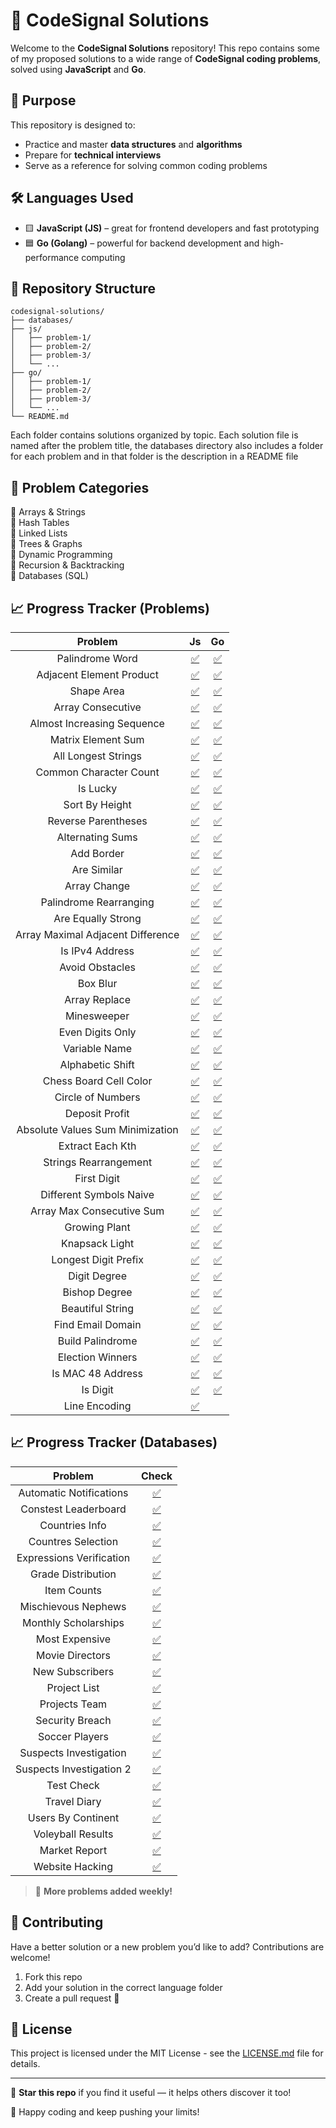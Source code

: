 # 🧠 CodeSignal Solutions

Welcome to the **CodeSignal Solutions** repository! This repo contains some of my proposed solutions to a wide range of **CodeSignal coding problems**, solved using **JavaScript** and **Go**.

## 🚀 Purpose

This repository is designed to:
- Practice and master **data structures** and **algorithms**
- Prepare for **technical interviews**
- Serve as a reference for solving common coding problems

## 🛠️ Languages Used

- 🟨 **JavaScript (JS)** – great for frontend developers and fast prototyping
- 🟦 **Go (Golang)** – powerful for backend development and high-performance computing

## 📂 Repository Structure

```
codesignal-solutions/
├── databases/
├── js/
│   ├── problem-1/
│   ├── problem-2/
│   ├── problem-3/
│   └── ...
├── go/
│   ├── problem-1/
│   ├── problem-2/
│   ├── problem-3/
│   └── ...
└── README.md
```

Each folder contains solutions organized by topic. Each solution file is named after the problem title, the databases directory also includes a folder for each problem and in that folder is the description in a README file
<!-- and includes:
- ✅ Problem description
- ✅ Time and space complexity
- ✅ Clear and concise code
- ✅ Comments explaining the logic -->

## 🧩 Problem Categories

🔹 Arrays & Strings  
🔹 Hash Tables  
🔹 Linked Lists  
🔹 Trees & Graphs  
🔹 Dynamic Programming  
🔹 Recursion & Backtracking  
🔹 Databases (SQL)


## 📈 Progress Tracker (Problems)


|             **Problem**             |                 **Js**                 |                               **Go**                               |
|:-----------------------------------:|:--------------------------------------:|:------------------------------------------------------------------:|
|           Palindrome Word           |       [✅](js/palindrome-word.js)       |             [✅](go/palindrome-word/palindrome-word.go)             |
|       Adjacent Element Product      |   [✅](js/adjacent-element-product.js)  |    [✅](go/adjacent-element-product/adjacent-element-product.go)    |
|              Shape Area             |          [✅](js/shape-area.js)         |                  [✅](go/shape-area/shape-area.go)                  |
|          Array Consecutive          |      [✅](js/array-consecutive.js)      |           [✅](go/array-consecutive/array-consecutive.go)           |
|      Almost Increasing Sequence     |  [✅](js/almost-increasing-sequence.js) |  [✅](go/almost-increasing-sequence/almost-increasing-sequence.go)  |
|          Matrix Element Sum         |      [✅](js/matrix-element-sum.js)     |          [✅](go/matrix-element-sum/matrix-element-sum.go)          |
|         All Longest Strings         |     [✅](js/all-longest-strings.js)     |         [✅](go/all-longest-strings/all-longest-strings.go)         |
|        Common Character Count       |    [✅](js/common-character-count.js)   |      [✅](go/common-character-count/common-character-count.go)      |
|               Is Lucky              |           [✅](js/is-lucky.js)          |                    [✅](go/is-lucky/is-lucky.go)                    |
|            Sort By Height           |        [✅](js/sort-by-height.js)       |              [✅](go/sort-by-height/sort-by-height.go)              |
|         Reverse Parentheses         |     [✅](js/reverse-parentheses.js)     |         [✅](go/reverse-parentheses/reverse-parentheses.go)         |
|           Alternating Sums          |       [✅](js/alternating-sums.js)      |            [✅](go/alternating-sums/alternating-sums.go)            |
|              Add Border             |          [✅](js/addBorder.js)          |                   [✅](go/addBorder/addBorder.go)                   |
|             Are Similar             |         [✅](js/are-similar.js)         |                 [✅](go/are-similar/are-similar.go)                 |
|             Array Change            |         [✅](js/array-change.js)        |                [✅](go/array-change/array-change.go)                |
|        Palindrome Rearranging       |    [✅](js/palindrome-rearranging.js)   |      [✅](go/palindrome-rearranging/palindrome-rearranging.go)      |
|          Are Equally Strong         |      [✅](js/are-equally-strong.js)     |          [✅](go/are-equally-strong/are-equally-strong.go)          |
| Array Maximal Adjacent   Difference | [✅](js/array-maximal-adjacent-diff.js) | [✅](go/array-maximal-adjacent-diff/array-maximal-adjacent-diff.go) |
|           Is IPv4 Address           |       [✅](js/is-IPv4-address.js)       |             [✅](go/is-IPv4-address/is-IPv4-address.go)             |
|           Avoid Obstacles           |       [✅](js/avoid-obstacles.js)       |             [✅](go/avoid-obstacles/avoid-obstacles.go)             |
|               Box Blur              |           [✅](js/box-blur.js)          |                    [✅](go/box-blur/box-blur.go)                    |
|            Array Replace            |        [✅](js/array-replace.js)        |               [✅](go/array-replace/array-replace.go)               |
|             Minesweeper             |         [✅](js/minesweeper.js)         |                 [✅](go/minesweeper/minesweeper.go)                 |
|           Even Digits Only          |       [✅](js/even-digits-only.js)      |            [✅](go/even-digits-only/even-digits-only.go)            |
|            Variable Name            |        [✅](js/variable-name.js)        |               [✅](go/variable-name/variable-name.go)               |
|           Alphabetic Shift          |       [✅](js/alphabetic-shift.js)      |            [✅](go/alphabetic-shift/alphabetic-shift.go)            |
|        Chess Board Cell Color       |    [✅](js/chess-board-cell-color.js)   |      [✅](go/chess-board-cell-color/chess-board-cell-color.go)      |
|          Circle of Numbers          |      [✅](js/circle-of-numbers.js)      |           [✅](go/circle-of-numbers/circle-of-numbers.go)           |
|            Deposit Profit           |        [✅](js/deposit-profit.js)       |              [✅](go/deposit-profit/deposit-profit.go)              |
|  Absolute Values Sum   Minimization |       [✅](js/abs-val-sum-min.js)       |             [✅](go/abs-val-sum-min/abs-val-sum-min.go)             |
|           Extract Each Kth          |       [✅](js/extract-each-kth.js)      |            [✅](go/extract-each-kth/extract-each-kth.go)            |
|        Strings Rearrangement        |    [✅](js/strings-rearrangement.js)    |       [✅](go/strings-rearrangement/strings-rearrangement.go)       |
|             First Digit             |         [✅](js/first-digit.js)         |                 [✅](go/first-digit/first-digit.go)                 |
|       Different Symbols Naive       |      [✅](js/diff-symblos-naive.js)     |          [✅](go/diff-symblos-naive/diff-symblos-naive.go)          |
|      Array Max Consecutive Sum      |      [✅](js/array-max-cons-sum.js)     |          [✅](go/array-max-cons-sum/array-max-cons-sum.go)          |
|            Growing Plant            |        [✅](js/growing-plant.js)        |               [✅](go/growing-plant/growing-plant.go)               |
|            Knapsack Light           |        [✅](js/knapsack-light.js)       |              [✅](go/knapsack-light/knapsack-light.go)              |
|         Longest Digit Prefix        |     [✅](js/longest-digit-prefix.js)    |        [✅](go/longest-digit-prefix/longest-digit-prefix.go)        |
|             Digit Degree            |         [✅](js/digit-degree.js)        |                [✅](go/digit-degree/digit-degree.go)                |
|            Bishop Degree            |        [✅](js/bishop-degree.js)        |               [✅](go/bishop-degree/bishop-degree.go)               |
|           Beautiful String          |       [✅](js/beautiful-string.js)      |            [✅](go/beautiful-string/beautiful-string.go)            |
|          Find Email Domain          |      [✅](js/find-email-domain.js)      |           [✅](go/find-email-domain/find-email-domain.go)           |
|          Build Palindrome           |      [✅](js/build-palindrome.js)       |           [✅](go/build-palindrome/build-palindrome.go)             |
|          Election Winners           |      [✅](js/election-winners.js)       |           [✅](go/election-winners/election-winners.go)             |
|          Is MAC 48 Address          |      [✅](js/is-mac-48-address.js)      |           [✅](go/is-mac-48-address/is-mac-48-address.go)           |
|          Is Digit                   |      [✅](js/is-digit.js)               |           [✅](go/is-digit/is-digit.go)                             |
|          Line Encoding              |      [✅](js/line-encoding.js)          |                                        |


## 📈 Progress Tracker (Databases)

|        **Problem**        |                                 **Check**                                 |
|:-------------------------:|:-------------------------------------------------------------------------:|
| Automatic   Notifications |     [✅](databases/automatic-notifications/automatic-notifications.sql)    |
|    Constest Leaderboard   |        [✅](databases/constest-leaderboard/constest-leaderboard.sql)       |
|       Countries Info      |              [✅](databases/countries-info/countries-info.sql)             |
|     Countres Selection    |          [✅](databases/countres-selection/countres-selection.sql)         |
|  Expressions Verification |    [✅](databases/expressions-verification/expressions-verification.sql)   |
|     Grade Distribution    |          [✅](databases/grade-distribution/grade-distribution.sql)         |
|        Item Counts        |                 [✅](databases/item-counts/item-counts.sql)                |
|    Mischievous Nephews    |         [✅](databases/mischievous-nephews/mischievous-nephews.sql)        |
|    Monthly Scholarships   |        [✅](databases/monthly-scholarships/monthly-scholarships.sql)       |
|       Most Expensive      |              [✅](databases/most-expensive/most-expensive.sql)             |
|      Movie Directors      |             [✅](databases/movie-directors/movie-directors.sql)            |
|      New Subscribers      |             [✅](databases/new-subscribers/new-subscribers.sql)            |
|        Project List       |                [✅](databases/project-list/project-list.sql)               |
|       Projects Team       |               [✅](databases/projects-team/projects-team.sql)              |
|      Security Breach      |             [✅](databases/security-breach/security-breach.sql)            |
|       Soccer Players      |              [✅](databases/soccer-players/soccer-players.sql)             |
|   Suspects Investigation  |      [✅](databases/suspects-investigation/suspects-investigation.sql)     |
|  Suspects Investigation 2 |    [✅](databases/suspects-investigation-2/suspects-investigation-2.sql)   |
|         Test Check        |                  [✅](databases/test-check/test-check.sql)                 |
|        Travel Diary       |                [✅](databases/travel-diary/travel-diary.sql)               |
|     Users By Continent    |          [✅](databases/users-by-continent/users-by-continent.sql)         |
|     Voleyball Results     |           [✅](databases/voleyball-results/voleyball-results.sql)          |
|     Market Report         |           [✅](databases/market-report/market-report.sql)                  |
|     Website Hacking       |           [✅](databases/website-hacking/website-hacking.sql)              |


> 🧠 **More problems added weekly!**

## 🤝 Contributing

Have a better solution or a new problem you’d like to add? Contributions are welcome!

1. Fork this repo
2. Add your solution in the correct language folder
3. Create a pull request 🚀

## 📄 License

This project is licensed under the MIT License - see the [LICENSE.md](LICENSE.md) file for details.

---

🌟 **Star this repo** if you find it useful — it helps others discover it too!

💬 Happy coding and keep pushing your limits!
